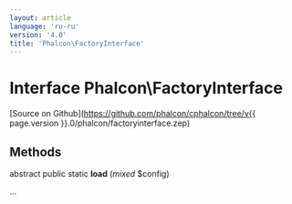 ```yaml
---
layout: article
language: 'ru-ru'
version: '4.0'
title: 'Phalcon\FactoryInterface'
---
```

# Interface **Phalcon\FactoryInterface**

[Source on Github](https://github.com/phalcon/cphalcon/tree/v{{ page.version }}.0/phalcon/factoryinterface.zep)

## Methods

abstract public static **load** (*mixed* $config)

...